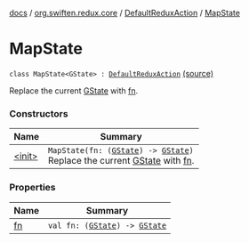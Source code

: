 [docs](../../../index.md) / [org.swiften.redux.core](../../index.md) / [DefaultReduxAction](../index.md) / [MapState](./index.md)

# MapState

`class MapState<GState> : `[`DefaultReduxAction`](../index.md) [(source)](https://github.com/protoman92/KotlinRedux/tree/master/common\common-core\src\main\kotlin/org/swiften/redux/core/Preset.kt#L18)

Replace the current [GState](index.md#GState) with [fn](fn.md).

### Constructors

| Name | Summary |
|---|---|
| [&lt;init&gt;](-init-.md) | `MapState(fn: (`[`GState`](index.md#GState)`) -> `[`GState`](index.md#GState)`)`<br>Replace the current [GState](index.md#GState) with [fn](fn.md). |

### Properties

| Name | Summary |
|---|---|
| [fn](fn.md) | `val fn: (`[`GState`](index.md#GState)`) -> `[`GState`](index.md#GState) |
